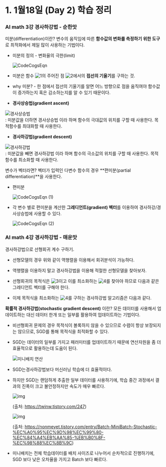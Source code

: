 # 1. 1월18일 (Day 2) 학습 정리

### AI math 3강  경사하강법 - 순한맛

미분(differentiation)이란? 변수의 움직임에 따른 **함수값의 변화를 측정하기 위한 도구**로 최적화에서 제일 많이 사용하는 기법이다.

- 미분의 정의 - 변화율의 극한(limit)  

  ![CodeCogsEqn](https://user-images.githubusercontent.com/62732145/149924638-ab8cce08-5aaf-4dc0-a359-953396fe3922.png) 
  
- 미분은 함수 ![1](https://user-images.githubusercontent.com/62732145/149925152-63f25886-36a3-4f25-97fe-06582b6cf349.png)의 주어진 점 ![2](https://user-images.githubusercontent.com/62732145/149925236-5324b6d7-7417-4354-af36-b7e178cb3446.png)에서의 **접선의 기울기**를 구하는 것.

- why 미분? - 한 점에서 접선의 기울기를 알면 어느 방향으로 점을 움직여야 함수값이 증가하는지 혹은 감소하는지를 알 수 있기 때문이다.

- **경사상승법(gradient ascent)**

![경사상승법](https://user-images.githubusercontent.com/62732145/149925322-1c5f88c0-200a-48d4-bae7-44dc3feb2dba.png)  
  :  미분값을 더하면 경사상승법 이라 하며 함수의 극대값의 위치를 구할 때 사용한다. 목적함수를 최대화할 때 사용한다.

- **경사하강법(gradient descent)**

![경사하강법](https://user-images.githubusercontent.com/62732145/149925339-c7148374-f11f-41aa-aa9f-5d138f9d5682.png)  
  : 미분값을 빼면 경사하강법 이라 하며 함수의 극소값의 위치를 구할 때 사용한다. 목적함수를 최소화할 때 사용한다.

변수가 벡터라면? 벡터가 입력인 다변수 함수의 경우 **편미분(partial differentiation)**을 사용한다.

- 편미분  

  ![CodeCogsEqn (1)](https://user-images.githubusercontent.com/62732145/149926052-c5496e4f-c251-4807-8ff5-00c9541abd3f.png)

- 각 변수 별로 편미분을 계산한 **그레디언트(gradient) 벡터**를 이용하여 경사하강/경사상승법에 사용할 수 있다.  

  ![CodeCogsEqn (2)](https://user-images.githubusercontent.com/62732145/149926065-6d15abda-c31e-4988-87d8-3597b741977c.png)

### AI math 4강  경사하강법 - 매운맛

경사하강법으로 선형회귀 계수 구하기.

- 선형모델의 경우 위와 같이 역행렬을 이용해서 회귀분석이 가능하다.

- 역행렬을 이용하지 말고 경사하강법을 이용해 적절한 선형모델을 찾아보자.

- 선형회귀의 목적식은 ![3](https://user-images.githubusercontent.com/62732145/149925433-fc77b42f-f86f-400f-8768-39397deb53fd.png)이고 이를 최소화하는 ![4](https://user-images.githubusercontent.com/62732145/149925463-115f4dbc-8dfb-4362-b280-94de3b2848a8.png)를 찾아야 하므로 다음과 같은 그레디언트 벡터를 구해야 한다.  

- 이제 목적식을 최소화하는 ![4](https://user-images.githubusercontent.com/62732145/149925628-a94fa607-6249-464f-b4fe-66b1410eb8b4.png)를 구하는 경사하강법 알고리즘은 다음과 같다.  
  
**확률적 경사하강법(stochastic gradient descent)** 이란? 모든 데이터를 사용해서 업데이트하는 대신 데이터 한개 또는 일부를 활용하여 업데이트하는 기법이다.

- 비선형회귀 문제의 경우 목적식이 볼록하지 않을 수 있으므로 수렴이 항상 보장되지는 않으므로, SGD를 통해 목적식을 최적화할 수 있다.

- SGD는 데이터의 일부를 가지고 패러미터를 업데이트하기 때문에 연산자원을 좀 더 효율적으로 활용하는데 도움이 된다.

  ![미니배치 연산](https://user-images.githubusercontent.com/62732145/149925772-95742458-e906-408c-a897-c7e17dd5c1d1.png)

- SGD는경사하강법보다 머신러닝 학습에 더 효율적이다.
- 하지만 SGD는 랜덤하게 추출한 일부 데이터를 사용하기에, 학습 중간 과정에서 결과의 진폭이 크고 불안정하지만 속도가 매우 빠르다.

  ![img](https://t1.daumcdn.net/cfile/tistory/996AFC3C5B0CF0C901)

  (출처: https://twinw.tistory.com/247)

  ![img](https://blog.kakaocdn.net/dn/SRACX/btqAkxQ8pkf/clRtX6wjdmVfpU9Z9V1rB1/img.png)

  (출처: https://nonmeyet.tistory.com/entry/Batch-MiniBatch-Stochastic-%EC%A0%95%EC%9D%98%EC%99%80-%EC%84%A4%EB%AA%85-%EB%B0%8F-%EC%98%88%EC%8B%9C)

- 미니배치는 전체 학습데이터를 배치 사이즈로 나누어서 순차적으로 진행하기에, SGD 보다 낮은 오차율을 가지고 Batch 보다 빠르다. 

